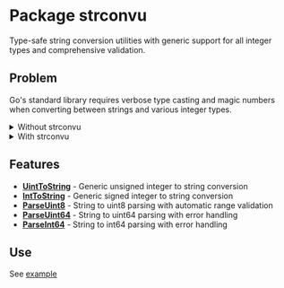 # Package strconvu

Type-safe string conversion utilities with generic support for all
integer types and comprehensive validation.

## Problem

Go's standard library requires verbose type casting and magic numbers
when converting between strings and various integer types.

<details>
<summary>Without strconvu</summary>

```go
// Converting different integer types to strings - boilerplate everywhere
func processNumbers(u8 uint8, u16 uint16, i32 int32, i64 int64) []string {
    results := make([]string, 4)

    // Each type needs explicit casting to uint64/int64
    results[0] = strconv.FormatUint(uint64(u8), 10)  // boilerplate cast
    results[1] = strconv.FormatUint(uint64(u16), 10) // boilerplate cast
    results[2] = strconv.FormatInt(int64(i32), 10)   // boilerplate cast
    results[3] = strconv.FormatInt(i64, 10)          // magic number 10

    return results
}

// String to uint8 with validation - error-prone manual checks
func parseConfig(s string) (uint8, error) {
    value, err := strconv.ParseUint(s, 10, 8) // magic numbers everywhere
    if err != nil {
        return 0, err
    }
    // Easy to forget proper casting or get bit sizes wrong
    return uint8(value), nil // potential overflow if bitSize wrong
}

// Custom types require even more boilerplate
type Port uint16
func (p Port) String() string {
    return strconv.FormatUint(uint64(p), 10) // repetitive casting
}

// Multiple parsing functions with repeated validation logic
func parseMultiple(s1, s2, s3 string) (uint8, uint64, int64, error) {
    v1, err := strconv.ParseUint(s1, 10, 8)  // repeated base/bitSize
    if err != nil {
        return 0, 0, 0, err
    }
    v2, err := strconv.ParseUint(s2, 10, 64) // repeated base/bitSize
    if err != nil {
        return 0, 0, 0, err
    }
    v3, err := strconv.ParseInt(s3, 10, 64)  // repeated base/bitSize
    if err != nil {
        return 0, 0, 0, err
    }
    return uint8(v1), v2, v3, nil // manual casting
}
```

</details>

<details>
<summary>With strconvu</summary>

```go
import "github.com/voedger/voedger/pkg/goutils/strconvu"

// Clean, type-safe conversions for any integer type
func processNumbers(u8 uint8, u16 uint16, i32 int32, i64 int64) []string {
    return []string{
        strconvu.UintToString(u8),   // no casting needed
        strconvu.UintToString(u16),  // works with any uint type
        strconvu.IntToString(i32),   // works with any int type
        strconvu.IntToString(i64),   // consistent API
    }
}

// Built-in validation with proper error messages
func parseConfig(s string) (uint8, error) {
    return strconvu.ParseUint8(s) // handles validation automatically
}

// Custom types work seamlessly with generics
type Port uint16
func (p Port) String() string {
    return strconvu.UintToString(p) // no casting needed
}

// Clean parsing with consistent error handling
func parseMultiple(s1, s2, s3 string) (uint8, uint64, int64, error) {
    v1, err := strconvu.ParseUint8(s1)  // type-specific validation
    if err != nil {
        return 0, 0, 0, err
    }
    v2, err := strconvu.ParseUint64(s2) // consistent API
    if err != nil {
        return 0, 0, 0, err
    }
    v3, err := strconvu.ParseInt64(s3)  // no magic numbers
    if err != nil {
        return 0, 0, 0, err
    }
    return v1, v2, v3, nil // no manual casting
}
```

</details>

## Features

- **[UintToString](impl.go#L12)** - Generic unsigned integer to
  string conversion
- **[IntToString](impl.go#L16)** - Generic signed integer to string
  conversion
- **[ParseUint8](impl.go#L21)** - String to uint8 parsing with
  automatic range validation
- **[ParseUint64](impl.go#L30)** - String to uint64 parsing with
  error handling
- **[ParseInt64](impl.go#L35)** - String to int64 parsing with error
  handling

## Use

See [example](example_test.go)
